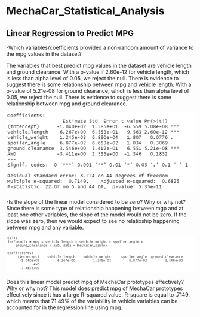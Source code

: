 # MechaCar_Statistical_Analysis

## Linear Regression to Predict MPG

-Which variables/coefficients provided a non-random amount of variance to the mpg values in the dataset?

The variables that best predict mpg values in the dataset are vehicle length and ground clearance.  With a p-value if 2.60e-12 for vehicle length, which is less than alpha level of 0.05, we reject the null.  There is evidence to suggest there is some relationship between mpg and vehicle length.  With a p-value of 5.21e-08 for ground clearance, which is less than alpha level of 0.05, we reject the null.  There is evidence to suggest there is some relationship between mpg and ground clearance.  

![linear analysis photo](deliverable_1.png)

-Is the slope of the linear model considered to be zero? Why or why not?
Since there is some type of relationship happening between mgp and at least one other variables, the slope of the  model would not be zero.  If the slope was zero, then we would expect to see no relatioship happening between mpg and any variable.  

![slopes](deliverable_1_slopes.png)

Does this linear model predict mpg of MechaCar prototypes effectively? Why or why not?
This model does predict mpg of MechaCar prototypes effectively since it has a large R-squared value.  R-square is equal to .7149, which means that 71.49% of the variability in vehicle variables can be accounted for in the regression line using mpg.  

